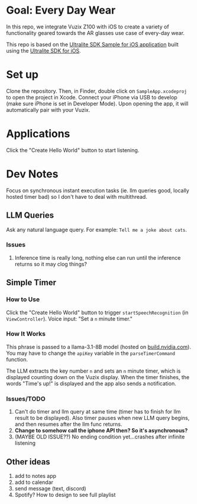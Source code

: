 # Goal: Every Day Wear
In this repo, we integrate Vuzix Z100 with iOS to create a variety of functionality geared towards the AR glasses use case of every-day wear.

This repo is based on the [Ultralite SDK Sample for iOS application](https://github.com/Vuzix/ultralite-sdk-ios-sample) built using the [Ultralite SDK for iOS](https://github.com/Vuzix/UltraliteSDK-releases-iOS). 

# Set up
Clone the repository. Then, in Finder, double click on `SampleApp.xcodeproj` to open the project in Xcode. Connect your iPhone via USB to develop (make sure iPhone is set in Developer Mode). Upon opening the app, it will automatically pair with your Vuzix.

# Applications
Click the "Create Hello World" button to start listening.

# Dev Notes
Focus on synchronous instant execution tasks (ie. llm queries good, locally hosted timer bad) so I don't have to deal with multithread.

## LLM Queries
Ask any natural language query. For example: `Tell me a joke about cats`.

### Issues
1. Inference time is really long, nothing else can run until the inference returns so it may clog things?

## Simple Timer

### How to Use
Click the "Create Hello World" button to trigger `startSpeechRecognition` (in `ViewController`). Voice input: "Set a `n` minute timer."

### How It Works
This phrase is passed to a llama-3.1-8B model (hosted on [build.nvidia.com](https://build.nvidia.com/meta/llama-3_1-8b-instruct)). You may have to change the `apiKey` variable in the `parseTimerCommand` function.

The LLM extracts the key number `n` and sets an `n` minute timer, which is displayed counting down on the Vuzix display. When the timer finishes, the words "Time's up!" is displayed and the app also sends a notification.

### Issues/TODO
1. Can't do timer and llm query at same time (timer has to finish for llm result to be displayed). Also timer pauses when new LLM query begins, and then resumes after the llm func returns.
2. __Change to somehow call the iphone API then? So it's asynchronous?__
1. (MAYBE OLD ISSUE??) No ending condition yet...crashes after infinite listening

## Other ideas
1. add to notes app
1. add to calendar
1. send message (text, discord)
1. Spotify? How to design to see full playlist
